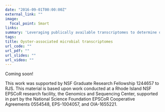 ```yaml
---
date: "2016-09-01T00:00:00Z"
external_link: ""
image:
  focal_point: Smart
links:
summary: 'Leveraging publically available transcriptomes to determine overall responses.'
tags:
title: Oyster-associated microbial transcriptomes
url_code: ""
url_pdf: ""
url_slides: ""
url_video: ""
---
```


Coming soon!

This work was supported by NSF Graduate Research Fellowship 1244657 to RJS. This material is based upon work conducted at a Rhode Island NSF EPSCoR research facility, the Genomics and Sequencing Center, supported in part by the National Science Foundation EPSCoR Cooperative Agreements 0554548, EPS-1004057, and OIA-1655221.